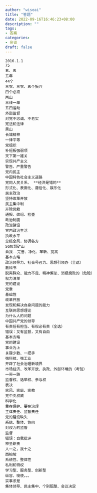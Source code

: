 ```yaml
---
author: "wiseai"
title: "答题"
date: 2022-09-16T16:46:23+08:00
description: ""
tags:
- 答案
categories:
- 杂谈
draft: false
---
```

	2016.1.1
	75
	五、五
	五年
	44个
	三农、三农、五个振兴
	四个必须
	两山
	三线一单
	五四运动
	外部监督
	对党不忠诚、不老实
	宪法和法律
	黑山
	长城精神
	一律平等
	党组织
	补短板强弱项
	天下第一雄关
	实现共产主义
	警告、严重警告
	党内民主
	中国特色社会主义道路
	党同人民关系、 **经济是错的**
	形式化、表面化、庸俗化、娱乐化
	民主政治
	坚持改革开放
	民主集中制
	开除党籍
	通报、改组、检查
	政治制度
	政治建设
	党内政治生活
	执政水平
	总揽全局，协调各方
	5G智慧矿山
	自我--完善、净化、革新、提高
	基本方略
	政治领导力、社会号召力、思想引领办（全选）
	教科书
	脱离群众、能力不足、精神懈怠、消极腐败的（危险）
	权力清单
	党的建设
	党章
	基础性
	改革开放
	发现和解决自身问题的能力
	互联网思想理论
	为什么人的问题
	中国共产党的领导
	有责任有担当、有权必有责（全选）
	错误：又有监督，又有自由
	基本方略
	党的建设
	事业为上
	关键少数、一把手
	强科技、强工业
	开辟了社会治理新境界
	市场经济、改革开放、执政、外部环境的（考验）
	一带一路
	监督权、选举权、参与权
	表决
	家风、家庭、家教
	党中央权威
	科学化
	重在保护、要在治理
	主体责任、监督责任
	党的建设缺失
	系统、整体、协同
	对权力的监督
	监督
	错误：自我批评
	神圣职责
	人一之，我十之
	西柏坡
	系统性、整体性
	私利和特权
	学习型、服务型、创新型
	纵容、唆使。。。
	实事求是
	集体领导、民主集中、个别酝酿、会议决定
